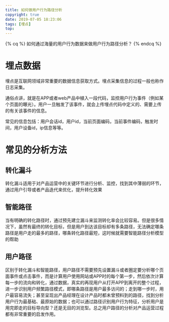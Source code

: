 ```yaml
---
title: 如何做用户行为路径分析
copyright: true
date: 2019-07-05 18:23:06
tags: [埋点]
top: 
---
```


{% cq %}
如何通过海量的用户行为数据来做用户行为路径分析？
{% endcq %}
<!--more-->
# 埋点数据
埋点是互联网领域非常重要的数据信息获取方式。埋点采集信息的过程一般也称作日志采集。

通俗点讲，就是在APP或者web产品中植入一段代码，监控用户行为事件（例如某个页面的曝光）。用户一旦触发了该事件，就会上传埋点代码中定义的、需要上传的有关该事件的信息。

常见的信息包括：用户会话id，用户id，当前页面编码，当前事件编码，触发时间，用户设备id，ip信息等等。
# 常见的分析方法
## 转化漏斗
转化漏斗适用于对产品运营中的关键环节进行分析、监控，找到其中薄弱的环节，通过用户引导或者产品迭代来优化，提升转化效果

## 智能路径
当有明确的转化路径时，通过预先建立漏斗来监测转化率会比较容易。但是很多情况下，虽然有最终的转化目标，但是用户到达该目标却有多条路径，无法确定哪条路径是用户走的最多的路径，哪条转化路径最短，这时候就需要智能路径分析模型的帮助
## 用户路径
区别于转化漏斗和智能路径，用户路径不需要预先设置漏斗或者圈定要分析哪个页面事件或点击事件，而是计算用户使用网站或APP时的每个第一步，然后依次计算每一步的流向和转化，通过数据，真实的再现用户从打开APP到离开的整个过程，进一步识别用户频繁路径模式，即哪条路径是用户最多访问的；走到哪一步时，用户最容易流失；甚至呈现出产品经理在设计产品时都未曾预料到的路径，找到分析用户行为最基础、最原始的数据；也可以通过路径识别用户行为特征，分析用户是用完即走的目标导向型？还是无目的浏览型。总之用户路径的分析对产品运营过程都有非常重要的启发作用。
